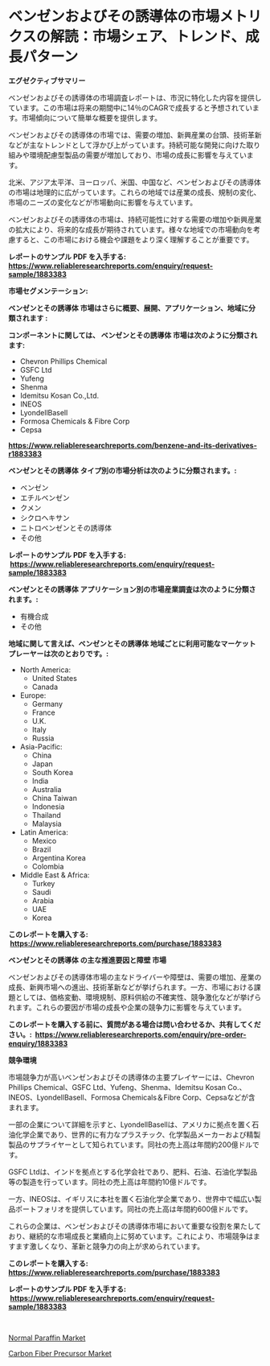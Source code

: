 <p><h1>ベンゼンおよびその誘導体の市場メトリクスの解読：市場シェア、トレンド、成長パターン</h1></p><p><strong>エグゼクティブサマリー</strong></p>
<p><p>ベンゼンおよびその誘導体の市場調査レポートは、市況に特化した内容を提供しています。この市場は将来の期間中に14％のCAGRで成長すると予想されています。市場傾向について簡単な概要を提供します。</p><p>ベンゼンおよびその誘導体の市場では、需要の増加、新興産業の台頭、技術革新などが主なトレンドとして浮かび上がっています。持続可能な開発に向けた取り組みや環境配慮型製品の需要が増加しており、市場の成長に影響を与えています。</p><p>北米、アジア太平洋、ヨーロッパ、米国、中国など、ベンゼンおよびその誘導体の市場は地理的に広がっています。これらの地域では産業の成長、規制の変化、市場のニーズの変化などが市場動向に影響を与えています。</p><p>ベンゼンおよびその誘導体の市場は、持続可能性に対する需要の増加や新興産業の拡大により、将来的な成長が期待されています。様々な地域での市場動向を考慮すると、この市場における機会や課題をより深く理解することが重要です。</p></p>
<p><strong>レポートのサンプル PDF を入手する: <a href="https://www.reliableresearchreports.com/enquiry/request-sample/1883383">https://www.reliableresearchreports.com/enquiry/request-sample/1883383</a></strong></p>
<p><strong>市場セグメンテーション:</strong></p>
<p><strong> ベンゼンとその誘導体 市場はさらに概要、展開、アプリケーション、地域に分類されます :</strong></p>
<p><strong>コンポーネントに関しては、 ベンゼンとその誘導体 市場は次のように分類されます: &nbsp;</strong></p>
<p><ul><li>Chevron Phillips Chemical</li><li>GSFC Ltd</li><li>Yufeng</li><li>Shenma</li><li>Idemitsu Kosan Co.,Ltd.</li><li>INEOS</li><li>LyondellBasell</li><li>Formosa Chemicals & Fibre Corp</li><li>Cepsa</li></ul></p>
<p><strong><a href="https://www.reliableresearchreports.com/benzene-and-its-derivatives-r1883383">https://www.reliableresearchreports.com/benzene-and-its-derivatives-r1883383</a></strong></p>
<p><strong> ベンゼンとその誘導体 タイプ別の市場分析は次のように分類されます。:</strong></p>
<p><ul><li>ベンゼン</li><li>エチルベンゼン</li><li>クメン</li><li>シクロヘキサン</li><li>ニトロベンゼンとその誘導体</li><li>その他</li></ul></p>
<p><strong>レポートのサンプル PDF を入手する: &nbsp;<a href="https://www.reliableresearchreports.com/enquiry/request-sample/1883383">https://www.reliableresearchreports.com/enquiry/request-sample/1883383</a></strong></p>
<p><strong> ベンゼンとその誘導体 アプリケーション別の市場産業調査は次のように分類されます。:</strong></p>
<p><ul><li>有機合成</li><li>その他</li></ul></p>
<p><strong>地域に関して言えば、ベンゼンとその誘導体 地域ごとに利用可能なマーケットプレーヤーは次のとおりです。:</strong></p>
<p><ul>
    <li>
        North America:
        <ul>
            <li>United States</li>
            <li>Canada</li>
        </ul>
    </li>
    <li>
        Europe:
        <ul>
            <li>Germany</li>
            <li>France</li>
            <li>U.K.</li>
            <li>Italy</li>
            <li>Russia</li>
        </ul>
    </li>
    <li>
        Asia-Pacific:
        <ul>
            <li>China</li>
            <li>Japan</li>
            <li>South Korea</li>
            <li>India</li>
            <li>Australia</li>
            <li>China Taiwan</li>
            <li>Indonesia</li>
            <li>Thailand</li>
            <li>Malaysia</li>
        </ul>
    </li>
    <li>
        Latin America:
        <ul>
            <li>Mexico</li>
            <li>Brazil</li>
            <li>Argentina Korea</li>
            <li>Colombia</li>
        </ul>
    </li>
    <li>
        Middle East & Africa:
        <ul>
            <li>Turkey</li>
            <li>Saudi</li>
            <li>Arabia</li>
            <li>UAE</li>
            <li>Korea</li>
        </ul>
    </li>
    </ul></p>
<p><strong>このレポートを購入する: &nbsp;<a href="https://www.reliableresearchreports.com/purchase/1883383">https://www.reliableresearchreports.com/purchase/1883383</a></strong></p>
<p><strong>ベンゼンとその誘導体 の主な推進要因と障壁 市場</strong></p>
<p><p>ベンゼンおよびその誘導体市場の主なドライバーや障壁は、需要の増加、産業の成長、新興市場への進出、技術革新などが挙げられます。一方、市場における課題としては、価格変動、環境規制、原料供給の不確実性、競争激化などが挙げられます。これらの要因が市場の成長や企業の競争力に影響を与えています。</p></p>
<p><strong>このレポートを購入する前に、質問がある場合は問い合わせるか、共有してください。:&nbsp; <a href="https://www.reliableresearchreports.com/enquiry/pre-order-enquiry/1883383">https://www.reliableresearchreports.com/enquiry/pre-order-enquiry/1883383</a></strong></p>
<p><strong>競争環境</strong></p>
<p><p>市場競争力が高いベンゼンおよびその誘導体の主要プレイヤーには、Chevron Phillips Chemical、GSFC Ltd、Yufeng、Shenma、Idemitsu Kosan Co.、INEOS、LyondellBasell、Formosa Chemicals＆Fibre Corp、Cepsaなどが含まれます。 </p><p>一部の企業について詳細を示すと、LyondellBasellは、アメリカに拠点を置く石油化学企業であり、世界的に有力なプラスチック、化学製品メーカーおよび精製製品のサプライヤーとして知られています。同社の売上高は年間約200億ドルです。</p><p>GSFC Ltdは、インドを拠点とする化学会社であり、肥料、石油、石油化学製品等の製造を行っています。同社の売上高は年間約10億ドルです。</p><p>一方、INEOSは、イギリスに本社を置く石油化学企業であり、世界中で幅広い製品ポートフォリオを提供しています。同社の売上高は年間約600億ドルです。</p><p>これらの企業は、ベンゼンおよびその誘導体市場において重要な役割を果たしており、継続的な市場成長と業績向上に努めています。これにより、市場競争はますます激しくなり、革新と競争力の向上が求められています。</p></p>
<p><strong>このレポートを購入する: &nbsp; <a href="https://www.reliableresearchreports.com/purchase/1883383">https://www.reliableresearchreports.com/purchase/1883383</a></strong></p>
<p><strong>レポートのサンプル PDF を入手する: &nbsp;<a href="https://www.reliableresearchreports.com/enquiry/request-sample/1883383">https://www.reliableresearchreports.com/enquiry/request-sample/1883383</a></strong><strong></strong></p>
<p>&nbsp;</p>
<p><p><a href="https://angry-finch-aaf.notion.site/Normal-Paraffin-Market-Offers-Provide-Insightful-Data-for-the-Time-Period-from-2024-to-2031-and-also-0b1ff2d1fb5444afa0088bc388b5d40b">Normal Paraffin Market</a></p><p><a href="https://faithful-glue-af3.notion.site/Carbon-Fiber-Precursor-Market-with-the-goal-of-estimating-the-market-size-and-future-growth-potentia-3b906d7753a94e0abcf00f9f89f5784d">Carbon Fiber Precursor Market</a></p></p>